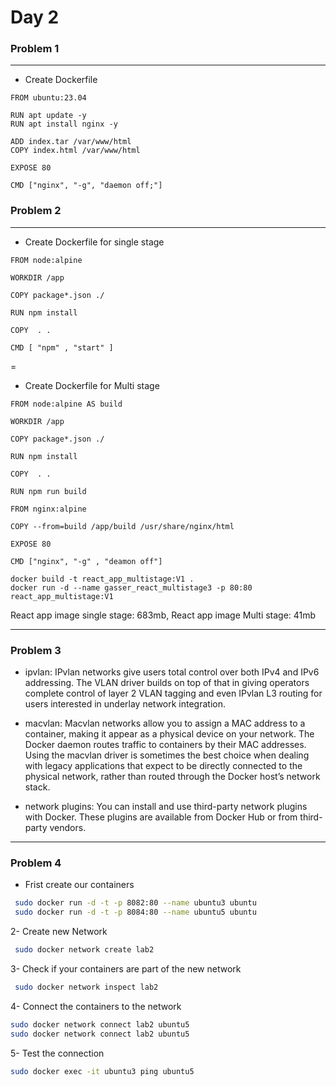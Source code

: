 # Day 2 

### Problem 1
***
* Create Dockerfile 
```
FROM ubuntu:23.04

RUN apt update -y
RUN apt install nginx -y 

ADD index.tar /var/www/html
COPY index.html /var/www/html

EXPOSE 80

CMD ["nginx", "-g", "daemon off;"]
```

### Problem 2 
---
* Create Dockerfile for single stage
```
FROM node:alpine 

WORKDIR /app

COPY package*.json ./

RUN npm install 

COPY  . .

CMD [ "npm" , "start" ]
```
=

* Create Dockerfile for Multi stage

```
FROM node:alpine AS build

WORKDIR /app

COPY package*.json ./

RUN npm install 

COPY  . .

RUN npm run build 

FROM nginx:alpine

COPY --from=build /app/build /usr/share/nginx/html 

EXPOSE 80

CMD ["nginx", "-g" , "deamon off"]
```
```
docker build -t react_app_multistage:V1 .
docker run -d --name gasser_react_multistage3 -p 80:80 react_app_multistage:V1 
```
React app image single stage: 683mb,
React app image Multi stage: 41mb

----
### Problem 3 
- ipvlan: IPvlan networks give users total control over both IPv4 and IPv6 addressing. The VLAN driver builds on top of that in giving operators complete control of layer 2 VLAN tagging and even IPvlan L3 routing for users interested in underlay network integration. 

- macvlan: Macvlan networks allow you to assign a MAC address to a container, making it appear as a physical device on your network. The Docker daemon routes traffic to containers by their MAC addresses. Using the macvlan driver is sometimes the best choice when dealing with legacy applications that expect to be directly connected to the physical network, rather than routed through the Docker host’s network stack.

- network plugins: You can install and use third-party network plugins with Docker. These plugins are available from Docker Hub or from third-party vendors.

---
### Problem 4 

* Frist create our containers 
```bash 
 sudo docker run -d -t -p 8082:80 --name ubuntu3 ubuntu
 sudo docker run -d -t -p 8084:80 --name ubuntu5 ubuntu
```
 2- Create new Network 
```bash
 sudo docker network create lab2
```
 3- Check if your containers are part of the new network
```bash
 sudo docker network inspect lab2
```
4- Connect the containers to the network
```bash
sudo docker network connect lab2 ubuntu5
sudo docker network connect lab2 ubuntu5
```
5- Test the connection
```bash
sudo docker exec -it ubuntu3 ping ubuntu5
```
